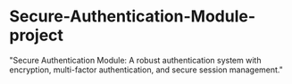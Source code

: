 # Secure-Authentication-Module-project
"Secure Authentication Module: A robust authentication system with encryption, multi-factor authentication, and secure session management."
